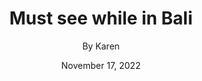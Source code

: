 ---
layout: post
title: Must see while in Bali
author: By Karen
categories: 
  - wellness
  - travel 
featured_image: /images/placeholder2.JPG
date: November 17, 2022
---